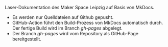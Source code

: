 Laser-Dokumentation des Maker Space Leipzig auf Basis von MkDocs.


- Es werden nur Quelldateien auf Github gepusht.
- GitHub-Action führt den Build-Prozess von MkDocs automatisch durch. Der fertige Build wird im Branch *gh-pages* abgelegt.
- Der Branch *gh-pages* wird vom Repository als GitHub-Page bereitgestellt.